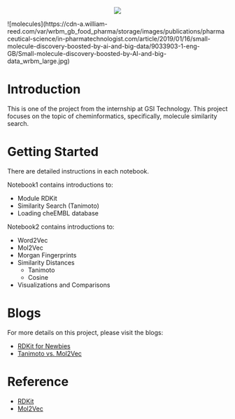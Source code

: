 <p align="center">
  <img src="https://cdn-a.william-reed.com/var/wrbm_gb_food_pharma/storage/images/publications/pharmaceutical-science/in-pharmatechnologist.com/article/2019/01/16/small-molecule-discovery-boosted-by-ai-and-big-data/9033903-1-eng-GB/Small-molecule-discovery-boosted-by-AI-and-big-data_wrbm_large.jp">
</p>
![molecules](https://cdn-a.william-reed.com/var/wrbm_gb_food_pharma/storage/images/publications/pharmaceutical-science/in-pharmatechnologist.com/article/2019/01/16/small-molecule-discovery-boosted-by-ai-and-big-data/9033903-1-eng-GB/Small-molecule-discovery-boosted-by-AI-and-big-data_wrbm_large.jpg)

# Introduction
This is one of the project from the internship at GSI Technology. 
This project focuses on the topic of cheminformatics, specifically, molecule similarity search. 

# Getting Started
There are detailed instructions in each notebook. 

Notebook1 contains introductions to:
* Module RDKit
* Similarity Search (Tanimoto)
* Loading cheEMBL database

Notebook2 contains introductions to:
* Word2Vec
* Mol2Vec
* Morgan Fingerprints
* Similarity Distances 
  * Tanimoto 
  * Cosine 
* Visualizations and Comparisons 

# Blogs 
For more details on this project, please visit the blogs:
* [RDKit for Newbies](https://medium.com/gsi-technology/rdkit-for-newbies-3697e617521f)
* [Tanimoto vs. Mol2Vec](https://medium.com/gsi-technology/tanimoto-vs-mol2vec-7fa4af3208ef)

# Reference 
* [RDKit](https://www.rdkit.org/)
* [Mol2Vec](https://github.com/samoturk/mol2vec)
